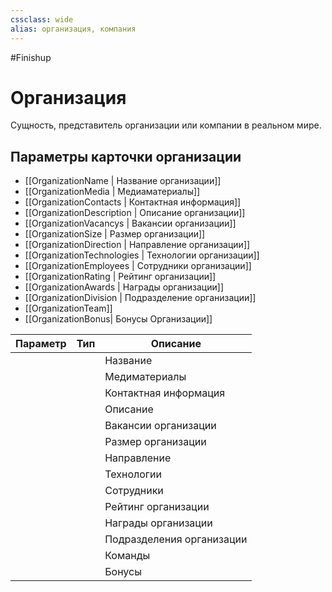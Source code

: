 ```yaml
---
cssclass: wide
alias: организация, компания
---
```


#Finishup 

# Организация

Сущность, представитель организации или компании в реальном мире. 

## Параметры карточки организации

- [[OrganizationName | Название организации]]
- [[OrganizationMedia | Медиаматериалы]]
- [[OrganizationContacts | Контактная информация]]
- [[OrganizationDescription | Описание организации]]
- [[OrganizationVacancys | Вакансии организации]]
- [[OrganizationSize | Размер организации]]
- [[OrganizationDirection | Направление организации]]
- [[OrganizationTechnologies | Технологии организации]]
- [[OrganizationEmployees | Сотрудники организации]]
- [[OrganizationRating | Рейтинг организации]]
- [[OrganizationAwards | Награды организации]]
- [[OrganizationDivision | Подразделение организации]]
- [[OrganizationTeam]]
- [[OrganizationBonus| Бонусы Организации]]

| Параметр | Тип | Описание                  |
| -------- | --- | ------------------------- |
|          |     | Название                  |
|          |     | Медиматериалы             |
|          |     | Контактная информация     |
|          |     | Описание                  |
|          |     | Вакансии организации      |
|          |     | Размер организации        |
|          |     | Направление               |
|          |     | Технологии                |
|          |     | Сотрудники                |
|          |     | Рейтинг организации       |
|          |     | Награды организации       |
|          |     | Подразделения организации |
|          |     | Команды                   |
|          |     | Бонусы                          |
